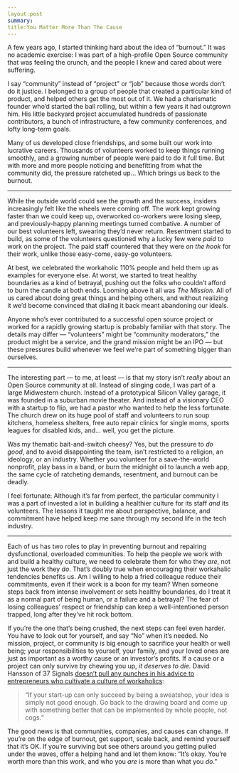 ```yaml
---
layout:post
summary:
title:You Matter More Than The Cause
---
```


A few years ago, I started thinking hard about the idea of “burnout.” It was no academic exercise: I was part of a high-profile Open Source community that was feeling the crunch, and the people I knew and cared about were suffering.

I say “community” instead of “project” or “job” because those words don’t do it justice. I belonged to a group of people that created a particular kind of product, and helped others get the most out of it. We had a charismatic founder who’d started the ball rolling, but within a few years it had outgrown him. His little backyard project accumulated hundreds of passionate contributors, a bunch of infrastructure, a few community conferences, and lofty long-term goals.

Many of us developed close friendships, and some built our work into lucrative careers. Thousands of volunteers worked to keep things running smoothly, and a growing number of people were paid to do it full time. But with more and more people noticing and benefitting from what the community did, the pressure ratcheted up… Which brings us back to the burnout.

* * *

While the outside world could see the growth and the success, insiders increasingly felt like the wheels were coming off. The work kept growing faster than we could keep up, overworked co-workers were losing sleep, and previously-happy planning meetings turned combative. A number of our best volunteers left, swearing they’d never return. Resentment started to build, as some of the volunteers questioned why a lucky few were _paid_ to work on the project. The paid staff countered that they were _on the hook_ for their work, unlike those easy-come, easy-go volunteers.

At best, we celebrated the workaholic 110% people and held them up as examples for everyone else. At worst, we started to treat healthy boundaries as a kind of betrayal, pushing out the folks who couldn’t afford to burn the candle at both ends. Looming above it all was _The Mission_. All of us cared about doing great things and helping others, and without realizing it we’d become convinced that dialing it back meant abandoning our ideals.

Anyone who’s ever contributed to a successful open source project or worked for a rapidly growing startup is probably familiar with that story. The details may differ — “volunteers” might be “community moderators,” the product might be a service, and the grand mission might be an IPO — but these pressures build whenever we feel we’re part of something bigger than ourselves.

* * *

The interesting part — to me, at least — is that my story isn’t _really_ about an Open Source community at all. Instead of slinging code, I was part of a large Midwestern church. Instead of a prototypical Silicon Valley garage, it was founded in a suburban movie theater. And instead of a visionary CEO with a startup to flip, we had a pastor who wanted to help the less fortunate. The church drew on its huge pool of staff and volunteers to run soup kitchens, homeless shelters, free auto repair clinics for single moms, sports leagues for disabled kids, and… well, you get the picture.

Was my thematic bait-and-switch cheesy? Yes, but the pressure to _do good_, and to avoid disappointing the team, isn’t restricted to a religion, an ideology, or an industry. Whether you volunteer for a save-the-world nonprofit, play bass in a band, or burn the midnight oil to launch a web app, the same cycle of ratcheting demands, resentment, and burnout can be deadly.

I feel fortunate: Although it’s far from perfect, the particular community I was a part of invested a lot in building a healthier culture for its staff _and_ its volunteers. The lessons it taught me about perspective, balance, and commitment have helped keep me sane through my second life in the tech industry.

* * *

Each of us has two roles to play in preventing burnout and repairing dysfunctional, overloaded communities. To help the people we work with and build a healthy culture, we need to celebrate them for who they _are_, not just the work they _do_. That’s doubly true when encouraging their workahalic tendencies benefits us. Am I willing to help a fried colleague reduce their commitments, even if their work is a boon for my team? When someone steps back from intense involvement or sets healthy boundaries, do I treat it as a normal part of being human, or a failure and a betrayal? The fear of losing colleagues’ respect or friendship can keep a well-intentioned person trapped, long after they’ve hit rock bottom.

If you’re the one that’s being crushed, the next steps can feel even harder. You have to look out for yourself, and say “No” when it’s needed. No mission, project, or community is big enough to sacrifice your health or well being; your responsibilities to yourself, your family, and your loved ones are just as important as a worthy cause or an investor’s profits. If a cause or a project can only survive by chewing you up, _it deserves to die._ David Hansson of 37 Signals [doesn’t pull any punches in his advice to entrepreneurs who cultivate a culture of workaholics](http://37signals.com/svn/posts/902-fire-the-workaholics):

> “If your start-up can only succeed by being a sweatshop, your idea is simply not good enough. Go back to the drawing board and come up with something better that can be implemented by whole people, not cogs.”

The good news is that communities, companies, and causes can change. If you’re on the edge of burnout, get support, scale back, and remind yourself that it’s OK. If you’re surviving but see others around you getting pulled under the waves, offer a helping hand and let them know: “It’s okay. You’re worth more than this work, and who you _are_ is more than what you _do_.”